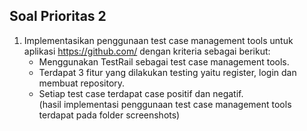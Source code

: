 ## Soal Prioritas 2

1. Implementasikan penggunaan test case management tools untuk aplikasi https://github.com/ dengan kriteria sebagai berikut:
    - Menggunakan TestRail sebagai test case management tools.
    - Terdapat 3 fitur yang dilakukan testing yaitu register, login dan membuat repository.
    - Setiap test case terdapat case positif dan negatif.\
(hasil implementasi penggunaan test case management tools terdapat pada folder screenshots)